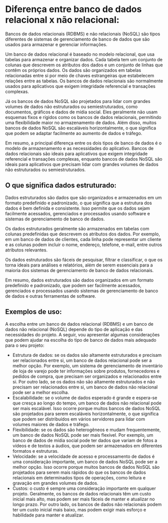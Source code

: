 # Diferença entre banco de dados relacional x não relacional:
Bancos de dados relacionais (RDBMS) e não relacionais (NoSQL) são tipos diferentes de sistemas de gerenciamento de banco de dados que são usados para armazenar e gerenciar informações.

Um banco de dados relacional é baseado no modelo relacional, que usa tabelas para armazenar e organizar dados. Cada tabela tem um conjunto de colunas que descrevem os atributos dos dados e um conjunto de linhas que contêm os próprios dados. Os dados são organizados em tabelas relacionadas entre si por meio de chaves estrangeiras que estabelecem relações entre as tabelas. Os bancos de dados relacionais são normalmente usados para aplicativos que exigem integridade referencial e transações complexas.

Já os bancos de dados NoSQL são projetados para lidar com grandes volumes de dados não estruturados ou semiestruturados, como documentos, gráficos e dados de mídia social. Eles geralmente não usam esquemas fixos e rígidos como os bancos de dados relacionais, permitindo uma flexibilidade maior no armazenamento de dados. Além disso, muitos bancos de dados NoSQL são escaláveis horizontalmente, o que significa que podem se adaptar facilmente ao aumento de dados e tráfego.

Em resumo, a principal diferença entre os dois tipos de banco de dados é o modelo de armazenamento e as necessidades do aplicativo. Bancos de dados relacionais são ideais para aplicativos que exigem integridade referencial e transações complexas, enquanto bancos de dados NoSQL são ideais para aplicativos que precisam lidar com grandes volumes de dados não estruturados ou semiestruturados.

## O que significa dados estruturado:
Dados estruturados são dados que são organizados e armazenados em um formato predefinido e padronizado, o que significa que a estrutura dos dados é bem definida e consistente. Isso permite que os dados sejam facilmente acessados, gerenciados e processados usando software e sistemas de gerenciamento de banco de dados.

Os dados estruturados geralmente são armazenados em tabelas com colunas predefinidas que descrevem os atributos dos dados. Por exemplo, em um banco de dados de clientes, cada linha pode representar um cliente e as colunas podem incluir o nome, endereço, telefone, e-mail, entre outros atributos relevantes.

Os dados estruturados são fáceis de pesquisar, filtrar e classificar, o que os torna ideais para análises e relatórios, além de serem essenciais para a maioria dos sistemas de gerenciamento de banco de dados relacionais.

Em resumo, dados estruturados são dados organizados em um formato predefinido e padronizado, que podem ser facilmente acessados, gerenciados e processados usando sistemas de gerenciamento de banco de dados e outras ferramentas de software.

## Exemplos de uso:
A escolha entre um banco de dados relacional (RDBMS) e um banco de dados não relacional (NoSQL) depende do tipo de aplicação e das necessidades do projeto. A seguir, vou apresentar algumas considerações que podem ajudar na escolha do tipo de banco de dados mais adequado para o seu projeto:

- Estrutura de dados: se os dados são altamente estruturados e precisam ser relacionados entre si, um banco de dados relacional pode ser a melhor opção. Por exemplo, um sistema de gerenciamento de inventário de loja de varejo pode ter informações sobre produtos, fornecedores e pedidos de compra, que precisam ser organizados e relacionados entre si. Por outro lado, se os dados não são altamente estruturados e não precisam ser relacionados entre si, um banco de dados não relacional pode ser a melhor escolha.
- Escalabilidade: se o volume de dados esperado é grande e espera-se que cresça ao longo do tempo, um banco de dados não relacional pode ser mais escalável. Isso ocorre porque muitos bancos de dados NoSQL são projetados para serem escaláveis horizontalmente, o que significa que podem ser distribuídos em vários servidores para lidar com volumes maiores de dados e tráfego.
- Flexibilidade: se os dados são heterogêneos e mudam frequentemente, um banco de dados NoSQL pode ser mais flexível. Por exemplo, um banco de dados de mídia social pode ter dados que variam de fotos a vídeos e de textos a áudios, que podem ser armazenados em diferentes formatos e estruturas.
- Velocidade: se a velocidade de acesso e processamento de dados é uma consideração importante, um banco de dados NoSQL pode ser a melhor opção. Isso ocorre porque muitos bancos de dados NoSQL são projetados para serem mais rápidos do que os bancos de dados relacionais em determinados tipos de operações, como leitura e gravação em grandes volumes de dados.
- Custos: o custo é sempre uma consideração importante em qualquer projeto. Geralmente, os bancos de dados relacionais têm um custo inicial mais alto, mas podem ser mais fáceis de manter e atualizar no longo prazo. Por outro lado, os bancos de dados não relacionais podem ter um custo inicial mais baixo, mas podem exigir mais esforço e habilidade para manter e atualizar.
